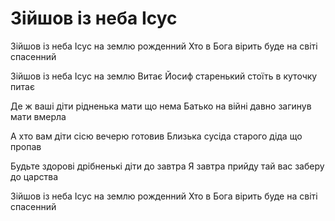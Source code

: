 Зійшов із неба Ісус
================================================================

Зійшов із неба Ісус на землю рожденний
Хто в Бога вірить буде на світі спасенний

Зійшов із неба Ісус на землю Витає
Йосиф старенький стоїть в куточку питає

Де ж ваші діти рідненька мати що нема
Батько на війні давно загинув мати вмерла

А хто вам діти сісю вечерю готовив
Близька сусіда старого діда що пропав

Будьте здорові дрібненькі діти до завтра
Я завтра прийду тай вас заберу до царства

Зійшов із неба Ісус на землю рожденний
Хто в Бога вірить буде на світі спасенний
